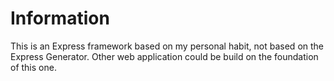 # Information
This is an Express framework based on my personal habit, not based on the Express Generator.
Other web application could be build on the foundation of this one.
